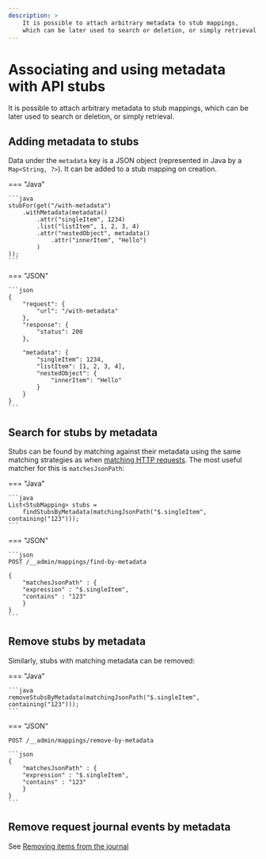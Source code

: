 ```yaml
---
description: >
    It is possible to attach arbitrary metadata to stub mappings,
    which can be later used to search or deletion, or simply retrieval.
---
```


# Associating and using metadata with API stubs

It is possible to attach arbitrary metadata to stub mappings, which can be later used to search or deletion, or simply retrieval.

## Adding metadata to stubs

Data under the `metadata` key is a JSON object (represented in Java by a `Map<String, ?>`). It can be added to a stub mapping on creation.

=== "Java"

    ```java
    stubFor(get("/with-metadata")
        .withMetadata(metadata()
            .attr("singleItem", 1234)
            .list("listItem", 1, 2, 3, 4)
            .attr("nestedObject", metadata()
                .attr("innerItem", "Hello")
            )
    ));
    ```

=== "JSON"

    ```json
    {
        "request": {
            "url": "/with-metadata"
        },
        "response": {
            "status": 200
        },

        "metadata": {
            "singleItem": 1234,
            "listItem": [1, 2, 3, 4],
            "nestedObject": {
                "innerItem": "Hello"
            }
        }
    }
    ```

## Search for stubs by metadata

Stubs can be found by matching against their metadata using the same matching strategies as when [matching HTTP requests](./request-matching.md).
The most useful matcher for this is `matchesJsonPath`:

=== "Java"

    ```java
    List<StubMapping> stubs =
        findStubsByMetadata(matchingJsonPath("$.singleItem", containing("123")));
    ```

=== "JSON"

    ```json
    POST /__admin/mappings/find-by-metadata

    {
        "matchesJsonPath" : {
        "expression" : "$.singleItem",
        "contains" : "123"
        }
    }
    ```

## Remove stubs by metadata

Similarly, stubs with matching metadata can be removed:

=== "Java"

    ```java
    removeStubsByMetadata(matchingJsonPath("$.singleItem", containing("123")));
    ```

=== "JSON"

    POST /__admin/mappings/remove-by-metadata

    ```json
    {
        "matchesJsonPath" : {
        "expression" : "$.singleItem",
        "contains" : "123"
        }
    }
    ```

## Remove request journal events by metadata

See [Removing items from the journal](./verifying.md#by-criteria)
